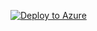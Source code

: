 [![Deploy to Azure](https://aka.ms/deploytoazurebutton)](https://portal.azure.com/#create/Microsoft.Template/uri/https://raw.githubusercontent.com/wanjing1234/container-apps-troubleshooting-labs/edit/main/01_auth/template.json)
